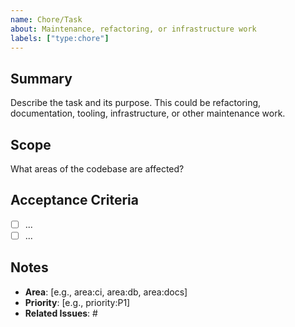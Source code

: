 ```yaml
---
name: Chore/Task
about: Maintenance, refactoring, or infrastructure work
labels: ["type:chore"]
---
```


## Summary

Describe the task and its purpose. This could be refactoring, documentation, tooling, infrastructure, or other maintenance work.

## Scope

What areas of the codebase are affected?

## Acceptance Criteria

- [ ] ...
- [ ] ...

## Notes

- **Area**: [e.g., area:ci, area:db, area:docs]
- **Priority**: [e.g., priority:P1]
- **Related Issues**: #
